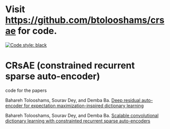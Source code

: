 # Visit https://github.com/btolooshams/crsae for code.


[![Code style: black](https://img.shields.io/badge/code%20style-black-000000.svg)](https://github.com/ambv/black)

# CRsAE (constrained recurrent sparse auto-encoder)

code for the papers

Bahareh Tolooshams, Sourav Dey, and Demba Ba. [Deep residual auto-encoder for expectation maximization-inspired dictionary learning](https://arxiv.org/abs/1904.08827)

Bahareh Tolooshams, Sourav Dey, and Demba Ba. [Scalable convolutional dictionary learning with constrainted recurrent sparse auto-encoders](https://arxiv.org/abs/1807.04734)
